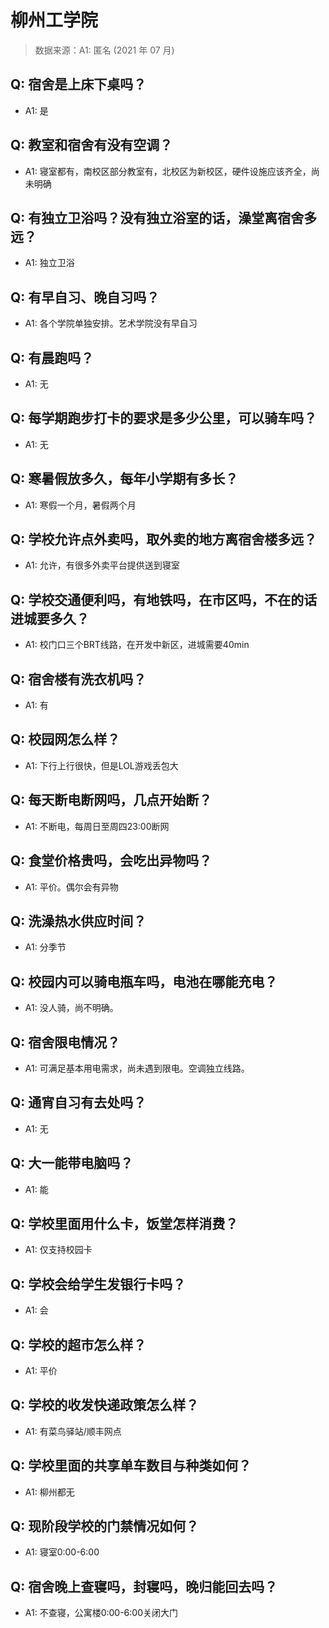 # 柳州工学院

> 数据来源：A1: 匿名 (2021 年 07 月)

## Q: 宿舍是上床下桌吗？

- A1: 是

## Q: 教室和宿舍有没有空调？

- A1: 寝室都有，南校区部分教室有，北校区为新校区，硬件设施应该齐全，尚未明确

## Q: 有独立卫浴吗？没有独立浴室的话，澡堂离宿舍多远？

- A1: 独立卫浴

## Q: 有早自习、晚自习吗？

- A1: 各个学院单独安排。艺术学院没有早自习

## Q: 有晨跑吗？

- A1: 无

## Q: 每学期跑步打卡的要求是多少公里，可以骑车吗？

- A1: 无

## Q: 寒暑假放多久，每年小学期有多长？

- A1: 寒假一个月，暑假两个月

## Q: 学校允许点外卖吗，取外卖的地方离宿舍楼多远？

- A1: 允许，有很多外卖平台提供送到寝室

## Q: 学校交通便利吗，有地铁吗，在市区吗，不在的话进城要多久？

- A1: 校门口三个BRT线路，在开发中新区，进城需要40min

## Q: 宿舍楼有洗衣机吗？

- A1: 有

## Q: 校园网怎么样？

- A1: 下行上行很快，但是LOL游戏丢包大

## Q: 每天断电断网吗，几点开始断？

- A1: 不断电，每周日至周四23:00断网

## Q: 食堂价格贵吗，会吃出异物吗？

- A1: 平价。偶尔会有异物

## Q: 洗澡热水供应时间？

- A1: 分季节

## Q: 校园内可以骑电瓶车吗，电池在哪能充电？

- A1: 没人骑，尚不明确。

## Q: 宿舍限电情况？

- A1: 可满足基本用电需求，尚未遇到限电。空调独立线路。

## Q: 通宵自习有去处吗？

- A1: 无

## Q: 大一能带电脑吗？

- A1: 能

## Q: 学校里面用什么卡，饭堂怎样消费？

- A1: 仅支持校园卡

## Q: 学校会给学生发银行卡吗？

- A1: 会

## Q: 学校的超市怎么样？

- A1: 平价

## Q: 学校的收发快递政策怎么样？

- A1: 有菜鸟驿站/顺丰网点

## Q: 学校里面的共享单车数目与种类如何？

- A1: 柳州都无

## Q: 现阶段学校的门禁情况如何？

- A1: 寝室0:00-6:00

## Q: 宿舍晚上查寝吗，封寝吗，晚归能回去吗？

- A1: 不查寝，公寓楼0:00-6:00关闭大门

